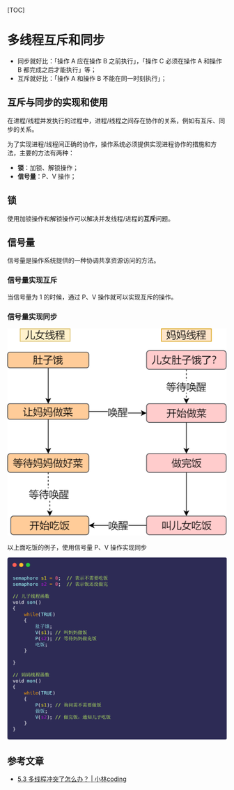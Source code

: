 [TOC]

# 多线程互斥和同步

- 同步就好比：「操作 A 应在操作 B 之前执行」，「操作 C 必须在操作 A 和操作 B 都完成之后才能执行」等；
- 互斥就好比：「操作 A 和操作 B 不能在同一时刻执行」；

## 互斥与同步的实现和使用

在进程/线程并发执行的过程中，进程/线程之间存在协作的关系，例如有互斥、同步的关系。

为了实现进程/线程间正确的协作，操作系统必须提供实现进程协作的措施和方法，主要的方法有两种：

- **锁**：加锁、解锁操作；
- **信号量**：P、V 操作；

## 锁

使用加锁操作和解锁操作可以解决并发线程/进程的**互斥**问题。

## 信号量

信号量是操作系统提供的一种协调共享资源访问的方法。

### 信号量实现互斥

当信号量为 1 的时候，通过 P、V 操作就可以实现互斥的操作。

### 信号量实现同步

![吃饭与做菜的同步关系](.多线程互斥和同步.assets/11-吃饭同步.jpg)

以上面吃饭的例子，使用信号量 P、V 操作实现同步

![img](.多线程互斥和同步.assets/19-互斥信号量同步实现-吃饭例子.jpg)

## 参考文章

- [5.3 多线程冲突了怎么办？ | 小林coding](https://xiaolincoding.com/os/4_process/multithread_sync.html)